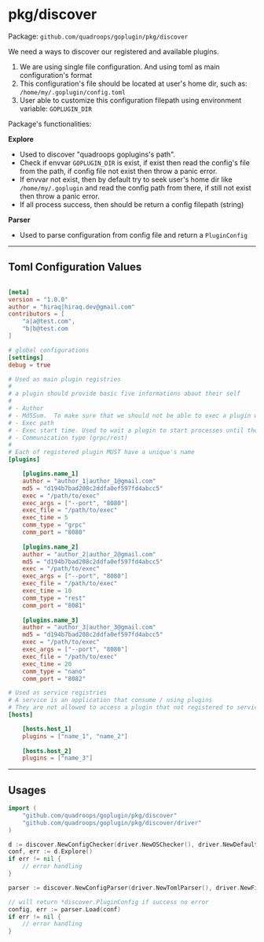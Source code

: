 # pkg/discover

Package: `github.com/quadroops/goplugin/pkg/discover`

We need a ways to discover our registered and available plugins.

1. We are using single file configuration.  And using toml as main configuration's format 
2. This configuration's file should be located at user's home dir, such as: `/home/my/.goplugin/config.toml`
3. User able to customize this configuration filepath using environment variable: `GOPLUGIN_DIR`

Package's functionalities:

**Explore**

- Used to discover "quadroops goplugins's path". 
- Check if envvar `GOPLUGIN_DIR` is exist, if exist then read the config's file from the path, if
config file not exist then throw a panic error.  
- If envvar not exist, then by default try to seek user's home dir like `/home/my/.goplugin` and read the config path
from there, if still not exist then throw a panic error.
- If all process success, then should be return a config filepath (string)

**Parser**

- Used to parse configuration from config file and return a `PluginConfig`

---

## Toml Configuration Values

```toml

[meta]
version = "1.0.0"
author = "hiraq|hiraq.dev@gmail.com"
contributors = [
    "a|a@test.com",
    "b|b@test.com
]

# global configurations
[settings]
debug = true 

# Used as main plugin registries
#
# a plugin should provide basic five informations about their self
#
# - Author
# - Md5Sum.  To make sure that we should not be able to exec a plugin which will harm us
# - Exec path
# - Exec start time. Used to wait a plugin to start processes until they are ready to consume by caller
# - Communication type (grpc/rest)
#
# Each of registered plugin MUST have a unique's name
[plugins]

    [plugins.name_1]
    author = "author_1|author_1@gmail.com"
    md5 = "d194b7bad208c2ddfa0ef597fd4abcc5"
    exec = "/path/to/exec"
    exec_args = ["--port", "8080"]
    exec_file = "/path/to/exec"
    exec_time = 5
    comm_type = "grpc"
    comm_port = "8080"
    
    [plugins.name_2]
    author = "author_2|author_2@gmail.com"
    md5 = "d194b7bad208c2ddfa0ef597fd4abcc5"
    exec = "/path/to/exec"
    exec_args = ["--port", "8080"]
    exec_file = "/path/to/exec"
    exec_time = 10
    comm_type = "rest"
    comm_port = "8081"
    
    [plugins.name_3]
    author = "author_3|author_3@gmail.com"
    md5 = "d194b7bad208c2ddfa0ef597fd4abcc5"
    exec = "/path/to/exec"
    exec_args = ["--port", "8080"]
    exec_file = "/path/to/exec"
    exec_time = 20
    comm_type = "nano"
    comm_port = "8082"

# Used as service registries
# A service is an application that consume / using plugins
# They are not allowed to access a plugin that not registered to service's plugin registries
[hosts]

    [hosts.host_1]
    plugins = ["name_1", "name_2"]
    
    [hosts.host_2]
    plugins = ["name_3"]
```

---

## Usages

```go
import (
	"github.com/quadroops/goplugin/pkg/discover"
	"github.com/quadroops/goplugin/pkg/discover/driver"
)

d := discover.NewConfigChecker(driver.NewOSChecker(), driver.NewDefaultChecker())
conf, err := d.Explore()
if err != nil {
    // error handling 
}

parser := discover.NewConfigParser(driver.NewTomlParser(), driver.NewFileReader())

// will return *discover.PluginConfig if success no error
config, err := parser.Load(conf)
if err != nil {
    // error handling
}
```